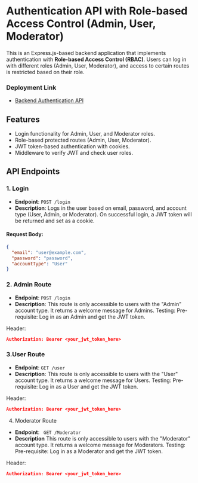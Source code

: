 # Authentication API with Role-based Access Control (Admin, User, Moderator)

This is an Express.js-based backend application that implements authentication with **Role-based Access Control (RBAC)**. Users can log in with different roles (Admin, User, Moderator), and access to certain routes is restricted based on their role.

### Deployment Link 
- [Backend Authentication API](https://backend-task-authentication-authorization.onrender.com)

## Features

- Login functionality for Admin, User, and Moderator roles.
- Role-based protected routes (Admin, User, Moderator).
- JWT token-based authentication with cookies.
- Middleware to verify JWT and check user roles.

## API Endpoints

### 1. Login

- **Endpoint**: `POST /login`
- **Description**: Logs in the user based on email, password, and account type (User, Admin, or Moderator). On successful login, a JWT token will be returned and set as a cookie.

#### Request Body:

```json
{
  "email": "user@example.com",
  "password": "password",
  "accountType": "User"
}
```

### 2. Admin Route

- **Endpoint**:  `POST /login`
- **Description**: This route is only accessible to users with the "Admin" account type. It returns a welcome message for Admins.
Testing:
Pre-requisite: Log in as an Admin and get the JWT token.

Header:
```json
Authorization: Bearer <your_jwt_token_here>
```

### 3.User Route
- **Endpoint**: `GET /user`
- **Description**: This route is only accessible to users with the "User" account type. It returns a welcome message for Users.
Testing:
Pre-requisite: Log in as a User and get the JWT token.

Header:
```json
Authorization: Bearer <your_jwt_token_here>
```


4. Moderator Route
- **Endpoint**: ` GET /Moderator`
- **Description** This route is only accessible to users with the "Moderator" account type. It returns a welcome message for Moderators.
Testing:
Pre-requisite: Log in as a Moderator and get the JWT token.

Header:
```json
Authorization: Bearer <your_jwt_token_here>
```